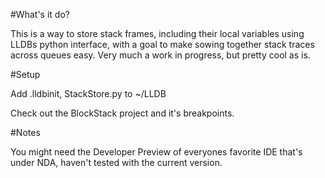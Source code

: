 #What's it do?

This is a way to store stack frames, including their local variables using LLDBs python interface, with a goal to make sowing together stack traces across queues easy. Very much a work in progress, but pretty cool as is.

#Setup

Add .lldbinit, StackStore.py to ~/LLDB

Check out the BlockStack project and it's breakpoints.

#Notes

You might need the Developer Preview of everyones favorite IDE that's under NDA, haven't tested with the current version.